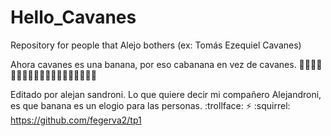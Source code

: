 # Hello_Cavanes
Repository for people that Alejo bothers (ex: Tomás Ezequiel Cavanes)


Ahora cavanes es una banana, por eso cabanana en vez de cavanes. :banana::banana::banana::banana::banana::banana::banana::banana::banana::banana::banana::banana::banana::banana::banana::banana::banana::banana::banana:

Editado por alejan sandroni.
Lo que quiere decir mi compañero Alejandroni, es que banana es un elogio para las personas.
:trollface: :zap: :squirrel:
https://github.com/fegerva2/tp1

